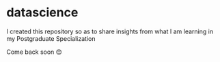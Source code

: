 # datascience

I created this repository so as to share insights from what I am learning in my Postgraduate Specialization

Come back soon 😊
